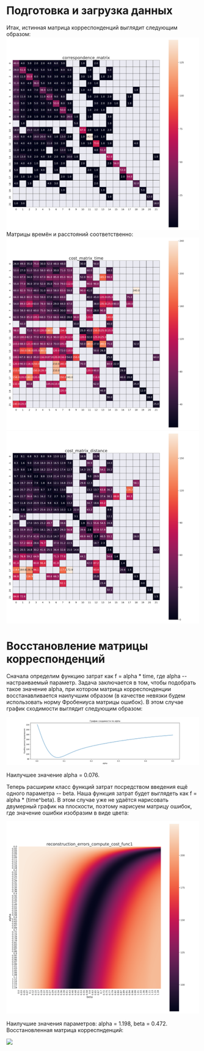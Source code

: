 # Подготовка и загрузка данных

Итак, истинная матрица корреспонденций выглядит следующим образом:
![](correspondence_matrix.png)
Матрицы времён и расстояний соответственно:
![](cost_matrix_time.png)
![](cost_matrix_distance.png)

# Восстановление матрицы корреспонденций

Сначала определим функцию затрат как f = alpha * time, где alpha -- настраиваемый параметр. Задача заключается в том, чтобы подобрать такое значение alpha, при котором матрица корреспонденции восстанавливается наилучшим образом (в качестве невязки будем использовать норму Фробениуса матрицы ошибок). В этом случае график сходимости выглядит следующим образом:

![](../notebooks/alpha_convergence.png)

Наилучшее значение alpha = 0.076.

Теперь расширим класс функций затрат посредством введения ещё одного параметра -- beta. Наша функция затрат будет выглядеть как f = alpha * (time^beta). В этом случае уже не удаётся нарисовать двумерный график на плоскости, поэтому нарисуем матрицу ошибок, где значение ошибки изобразим в виде цвета:

![](reconstruction_errors_compute_cost_func2.png)

Наилучшие значения параметров: alpha = 1.198, beta = 0.472.
Восстановленная матрица корреспнденций:

![](reconstructed_correspondence_matrix_cost_func2.png)
